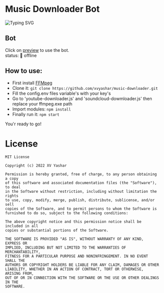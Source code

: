 Music Downloader Bot
====
![Typing SVG](https://t.me/Lion_098765/?lines=welcome+to+a+music+download+bot+for+Spotify+youlube+ect+by+CHEKUTHAN!)
## Bot
Click on [preview](https://t.me/bestMusicDownloaderBot) to use the bot.\
status: 🔘 offline

## How to use:
- First install [FFMpeg](https://www.ffmpeg.org/download.html)
- Clone it:
``` git clone https://github.com/xvyashar/music-downloader.git ```
- Fill the config.env files variable's with your key's
- Go to 'youtube-downloader.js' and 'soundcloud-dowmloader.js' then replace your ffmpeg.exe path
- Import modules: 
``` npm install ```
- Finally run it: 
``` npm start ```

You'r ready to go!

# License
```
MIT License

Copyright (c) 2022 XV Yashar

Permission is hereby granted, free of charge, to any person obtaining a copy
of this software and associated documentation files (the "Software"), to deal
in the Software without restriction, including without limitation the rights
to use, copy, modify, merge, publish, distribute, sublicense, and/or sell
copies of the Software, and to permit persons to whom the Software is
furnished to do so, subject to the following conditions:

The above copyright notice and this permission notice shall be included in all
copies or substantial portions of the Software.

THE SOFTWARE IS PROVIDED "AS IS", WITHOUT WARRANTY OF ANY KIND, EXPRESS OR
IMPLIED, INCLUDING BUT NOT LIMITED TO THE WARRANTIES OF MERCHANTABILITY,
FITNESS FOR A PARTICULAR PURPOSE AND NONINFRINGEMENT. IN NO EVENT SHALL THE
AUTHORS OR COPYRIGHT HOLDERS BE LIABLE FOR ANY CLAIM, DAMAGES OR OTHER
LIABILITY, WHETHER IN AN ACTION OF CONTRACT, TORT OR OTHERWISE, ARISING FROM,
OUT OF OR IN CONNECTION WITH THE SOFTWARE OR THE USE OR OTHER DEALINGS IN THE
SOFTWARE.
```
